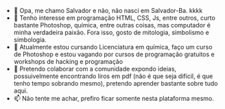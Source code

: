 - 👋 Opa, me chamo Salvador e não, não nasci em Salvador-Ba. kkkk
- 👀 Tenho interesse em programação HTML, CSS, Js, entre outros, curto bastante Photoshop, química, entre outras coisas, mas computador é minha verdadeira paixão. Fora isso, gosto de mitologia, simbolismo e simbologia.
- 🌱 Atualmente estou cursando Licenciatura em química, faço um curso de Photoshop e estou vagando por cursos de programação gratuitos e workshops de hacking e programação
- 💞️ Pretendo colaborar com a comunidade expondo ideias, possuivelmente encontrando liros em pdf (não é que seja difícil, é que tenho tempo sobrando mesmo), pretendo aprender bastante sobre tudo aqui.
- 📫 Não tente me achar, prefiro ficar somente nesta plataforma mesmo.

